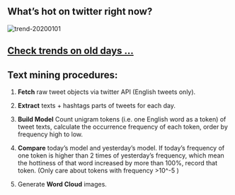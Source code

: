 ## What’s hot on twitter right now?

![trend-20200101][wordcloud]

[wordcloud]: https://raw.githubusercontent.com/xdqc/tweet-trend-everyday/master/word-cloud/trend-20200101.png?token=AF5V4P7ADR6KQBZ4CEDTNIK6AXRMU "trend-20200101"

## [Check trends on old days ...](https://github.com/xdqc/tweet-trend-everyday/tree/master/word-cloud)

## Text mining procedures:

1. **Fetch** raw tweet objects via twitter API (English tweets only).

2. **Extract** texts + hashtags parts of tweets for each day.

3. **Build Model** Count unigram tokens (i.e. one English word as a token) of tweet texts, calculate the occurrence frequency of each token, order by frequency high to low.

4. **Compare** today’s model and yesterday’s model. If today’s frequency of one token is higher than 2 times of yesterday’s frequency, which mean the hottiness of that word increased by more than 100%, record that token. (Only care about tokens with frequency >10^-5 )

5. Generate **Word Cloud** images.
